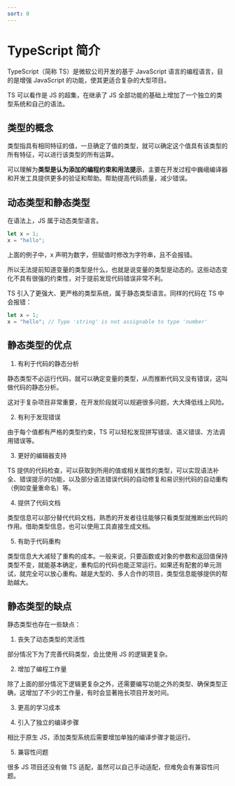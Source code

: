 ```yaml
---
sort: 0
---
```


# TypeScript 简介

TypeScript（简称 TS）是微软公司开发的基于 JavaScript 语言的编程语言，目的是增强 JavaScript 的功能，使其更适合复杂的大型项目。

TS 可以看作是 JS 的超集，在继承了 JS 全部功能的基础上增加了一个独立的类型系统和自己的语法。

## 类型的概念

类型指具有相同特征的值，一旦确定了值的类型，就可以确定这个值具有该类型的所有特征，可以进行该类型的所有运算。

可以理解为**类型是认为添加的编程约束和用法提示**，主要在开发过程中巍峨编译器和开发工具提供更多的验证和帮助。帮助提高代码质量，减少错误。

## 动态类型和静态类型

在语法上，JS 属于动态类型语言。

```js
let x = 1;
x = "hello";
```

上面的例子中，x 声明为数字，但赋值时修改为字符串，且不会报错。

所以无法提前知道变量的类型是什么，也就是说变量的类型是动态的。这些动态变化不具有很强的约束性，对于提前发现代码错误非常不利。

TS 引入了更强大、更严格的类型系统，属于静态类型语言。同样的代码在 TS 中会报错：

```ts
let x = 1;
x = "hello"; // Type 'string' is not assignable to type 'number'
```

## 静态类型的优点

1. 有利于代码的静态分析

静态类型不必运行代码，就可以确定变量的类型，从而推断代码又没有错误，这叫做代码的静态分析。

这对于复杂项目非常重要，在开发阶段就可以规避很多问题，大大降低线上风险。

2. 有利于发现错误

由于每个值都有严格的类型约束，TS 可以轻松发现拼写错误、语义错误、方法调用错误等。

3. 更好的编辑器支持

TS 提供的代码检查，可以获取到所用的值或相关属性的类型，可以实现语法补全、错误提示的功能，以及部分语法错误代码的自动修复和易识别代码的自动重构（例如变量重命名）等。

4. 提供了代码文档

类型信息可以部分替代代码文档，熟悉的开发者往往能够只看类型就推断出代码的作用。借助类型信息，也可以使用工具直接生成文档。

5. 有助于代码重构

类型信息大大减轻了重构的成本。一般来说，只要函数或对象的参数和返回值保持类型不变，就能基本确定，重构后的代码也能正常运行。如果还有配套的单元测试，就完全可以放心重构。越是大型的、多人合作的项目，类型信息能够提供的帮助越大。

## 静态类型的缺点

静态类型也存在一些缺点：

1. 丧失了动态类型的灵活性

部分情况下为了完善代码类型，会比使用 JS 的逻辑更复杂。

2. 增加了编程工作量

除了上面的部分情况下逻辑更复杂之外，还需要编写功能之外的类型、确保类型正确，这增加了不少的工作量，有时会显著拖长项目开发时间。

3. 更高的学习成本

4. 引入了独立的编译步骤

相比于原生 JS，添加类型系统后需要增加单独的编译步骤才能运行。

5. 兼容性问题

很多 JS 项目还没有做 TS 适配，虽然可以自己手动适配，但难免会有兼容性问题。
